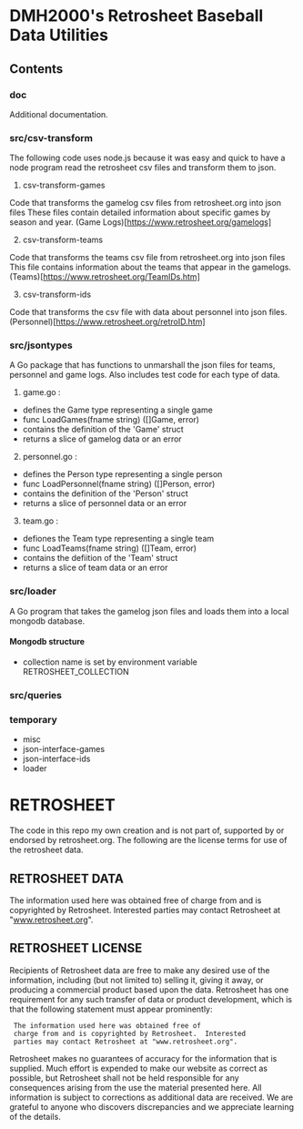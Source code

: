 # DMH2000's Retrosheet Baseball Data Utilities

## Contents

### doc

Additional documentation.

### src/csv-transform

The following code uses node.js because it was easy and quick to
have a node program read the retrosheet csv files and transform
them to json.

1. csv-transform-games

Code that transforms the gamelog csv files from retrosheet.org into json files
These files contain detailed information about specific games by season and year.
(Game Logs)[https://www.retrosheet.org/gamelogs]

2. csv-transform-teams

Code that transforms the teams csv file from retrosheet.org into json files
This file contains information about the teams that appear in the gamelogs.
(Teams)[https://www.retrosheet.org/TeamIDs.htm]

3. csv-transform-ids

Code that transforms the csv file with data about personnel into json files.
(Personnel)[https://www.retrosheet.org/retroID.htm]

### src/jsontypes

A Go package that has functions to unmarshall the json files for teams, personnel and game logs. Also includes test code for each type of data.

1. game.go :

- defines the Game type representing a single game
- func LoadGames(fname string) ([]Game, error)
- contains the definition of the 'Game' struct
- returns a slice of gamelog data or an error

2. personnel.go :

- defines the Person type representing a single person
- func LoadPersonnel(fname string) ([]Person, error)
- contains the definition of the 'Person' struct
- returns a slice of personnel data or an error

3. team.go :

- defiones the Team type representing a single team
- func LoadTeams(fname string) ([]Team, error)
- contains the defiition of the 'Team' struct
- returns a slice of team data or an error

### src/loader

A Go program that takes the gamelog json files and loads them into a local mongodb database.

#### Mongodb structure

- collection name is set by environment variable RETROSHEET_COLLECTION

### src/queries

### temporary

- misc
- json-interface-games
- json-interface-ids
- loader

# RETROSHEET

The code in this repo my own creation and is not part of, supported by or endorsed by
retrosheet.org. The following are the license terms for use of the
retrosheet data.

## RETROSHEET DATA

The information used here was obtained free of
charge from and is copyrighted by Retrosheet. Interested
parties may contact Retrosheet at "www.retrosheet.org".

## RETROSHEET LICENSE

Recipients of Retrosheet data are free to make any desired use of
the information, including (but not limited to) selling it,
giving it away, or producing a commercial product based upon the
data. Retrosheet has one requirement for any such transfer of
data or product development, which is that the following
statement must appear prominently:

     The information used here was obtained free of
     charge from and is copyrighted by Retrosheet.  Interested
     parties may contact Retrosheet at "www.retrosheet.org".

Retrosheet makes no guarantees of accuracy for the information
that is supplied. Much effort is expended to make our website
as correct as possible, but Retrosheet shall not be held
responsible for any consequences arising from the use the
material presented here. All information is subject to corrections
as additional data are received. We are grateful to anyone who
discovers discrepancies and we appreciate learning of the details.
